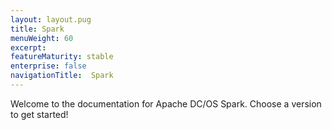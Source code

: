 ```yaml
---
layout: layout.pug
title: Spark
menuWeight: 60
excerpt:
featureMaturity: stable
enterprise: false
navigationTitle:  Spark
---
```


Welcome to the documentation for Apache DC/OS Spark. Choose a version to get started!
